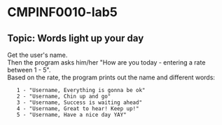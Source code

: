 # CMPINF0010-lab5
## Topic: Words light up your day
   Get the user's name.\
   Then the program asks him/her "How are you today - entering a rate between 1 - 5".\
   Based on the rate, the program prints out the name and different words:
   
       1 - "Username, Everything is gonna be ok"
       2 - "Username, Chin up and go"
       3 - "Username, Success is waiting ahead"
       4 - "Username, Great to hear! Keep up!"
       5 - "Username, Have a nice day YAY"
   
